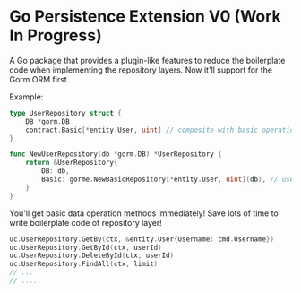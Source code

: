 # Go Persistence Extension V0 (Work In Progress)

A Go package that provides a plugin-like features to reduce the boilerplate code 
when implementing the repository layers. Now it'll support for the Gorm ORM first.

Example: 
```go
type UserRepository struct {
	DB *gorm.DB
	contract.Basic[*entity.User, uint] // composite with basic operation interface
}

func NewUserRepository(db *gorm.DB) *UserRepository {
	return &UserRepository{
		DB: db,
		Basic: gorme.NewBasicRepository[*entity.User, uint](db), // use constructor
	}
}
```
You'll get basic data operation methods immediately! Save lots of time to write boilerplate code of repository layer!
```go
uc.UserRepository.GetBy(ctx, &entity.User{Username: cmd.Username})
uc.UserRepository.GetById(ctx, userId)
uc.UserRepository.DeleteById(ctx, userId)
uc.UserRepository.FindAll(ctx, limit)
// ...
// .....
```
